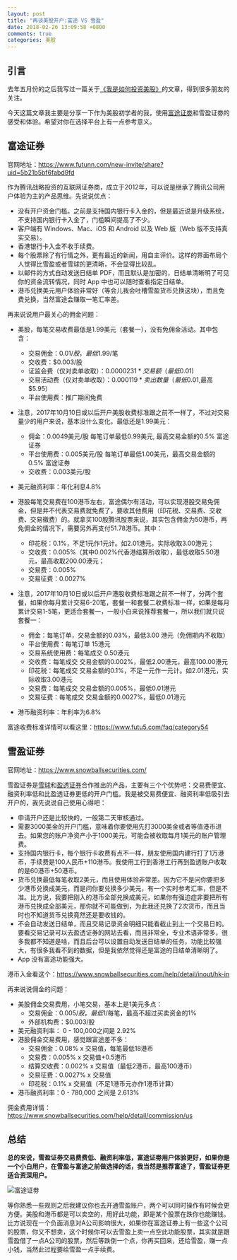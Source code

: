 ```yaml
---
layout: post
title: "再谈美股开户:富途 VS 雪盈"
date: 2018-02-26 13:09:58 +0800
comments: true
categories: 美股
---
```


## 引言

去年五月份的之后我写过一篇关于[《我是如何投资美股》](http://blog.forecho.com/how-do-I-invest-in-American-stocks.html)的文章，得到很多朋友的关注。

今天这篇文章我主要是分享一下作为美股初学者的我，使用[富途证劵](https://www.futunn.com/new-invite/share?uid=5b21b5bf6fabd9fd)和雪盈证劵的感受和体验。希望对你在选择平台上有一点参考意义。

## 富途证券

官网地址：<https://www.futunn.com/new-invite/share?uid=5b21b5bf6fabd9fd>

<!--more-->

作为腾讯战略投资的互联网证券商，成立于2012年，可以说是继承了腾讯公司用户体验为主的产品思维。先说说优点：

- 没有开户资金门槛。之前是支持国内银行卡入金的，但是最近说是升级系统，不支持国内银行卡入金了，门槛瞬间提高了不少。
- 客户端有 Windows、Mac、iOS 和 Android 以及 Web 版（Web 版不支持真实交易）。
- 香港银行卡入金不收手续费。
- 每个股票除了有行情之外，更有最近的新闻，用自主评价。这样的界面布局个人觉得比雪盈或者雪球的更清晰，不会显得比较乱。
- 以邮件的方式自动发送日结单 PDF，而且默认是加密的，日结单清晰明了可见你的资金流转情况，同时 App 中也可以随时查看指定日结单。
- 港币兑换美元用户体验非常好（等会儿我会吐槽雪盈货币兑换这块），而且免费兑换，当然富途会赚取一笔汇率差。

再来说说用户最关心的佣金问题：

- 美股，每笔交易收费最低是1.99美元（套餐一），没有免佣金活动。其中包含：
    - 交易佣金：$0.01/股，最低$1.99/笔
    - 交收费：$0.003/股
    - 证监会费（仅对卖单收取）：$0.0000231*交易额（最低$0.01)
    - 交易活动费（仅对卖单收取）：$0.000119*卖出数量（最低$0.01,最高$5.95）
    - 平台使用费：推广期间免费
- 注意，2017年10月10日或以后开户美股收费标准跟之前不一样了，不过对交易量少的用户来说，基本没什么变化，最低还是1.99美元：
    - 佣金：0.0049美元/股 每笔订单最低0.99美元, 最高交易金额的0.5%	富途证券
    - 平台使用费：0.005美元/股 每笔订单最低1.00美元，最高交易金额的0.5%	富途证券
    - 交收费：0.003美元/股
- 美元融资利率：年化利息4.8%

- 港股每笔交易费在100港币左右，富途偶尔有活动，可以实现港股交易免佣金，但是并不代表交易费就免费了，要收其他费用（印花税、交易费、交收费、交易徽费）的。就拿买100股腾讯股票来说，其实包含佣金为50港币，再免佣金的情况下，需要另外再支付51.78港币。其中：
    - 印花税：0.1%，不足1元作1元计。如2.01港元，实际收取3.00港元；
    - 交收费：0.005%（其中0.002%代香港结算所收取），最低收取5.50港元，最高收取200.00港元；
    - 交易费：0.005%
    - 交易征费：0.0027%
- 注意，2017年10月10日或以后开户港股收费标准跟之前不一样了，分两个套餐，如果你每月累计交易6-20笔，套餐一和套餐二收费标准一样，如果是每月累计交易1-5笔，更适合套餐一，一般小白来说推荐套餐一，所以我们就只说套餐一：
    - 佣金：每笔订单，交易金额的0.03%，最低3.00 港元（免佣期内不收取）
    - 平台使用费：每笔订单 15港元
    - 交易系统使用费：每笔成交 0.50港元
    - 交收费：每笔成交 交易金额的0.002%，最低2.00港元，最高100.00港元
    - 印花税：每笔成交 交易金额的0.1%，不足一元作一元计。如2.01港元，实际收取3.00港元
    - 交易费：每笔成交 交易金额的0.005%，最低0.01港元
    - 交易征费：每笔成交 交易金额的0.0027%，最低0.01港元
- 港币融资利率：年利率为6.8%


富途收费标准详情可以看这里：<https://www.futu5.com/faq/category54>


## 雪盈证券

官网地址：https://www.snowballsecurities.com/

雪盈证券是[雪球](https://xueqiu.com/)和[盈透证券](https://www.interactivebrokers.com/cn/home.php)合作推出的产品，主要有三个个优势吧：交易费便宜、融资利率低和比盈透证券更低的开户门槛。我是被交易费便宜、融资利率低吸引去开户的，我先说说自己使用心得吧：

- 申请开户还是比较快的，一般第二天审核通过。
- 需要3000美金的开户门槛，意味着你要使用先打3000美金或者等值港币进去。如果您的账户净资产小于1000美元，可能会被收取每月1美元的账户管理费。
- 支持国内银行卡，每个银行卡收费有点不一样，朋友使用国内建行打了1万港币，手续费是100人民币+110港币。我使用工行到香港工行再到盈透账户收取的是60港币+50港币。
- 货币兑换最低每笔收取2美元，而且使用体验非常差。因为它不是问你要把多少港币兑换成美元，而是问你要兑换多少美元，有一个实时参考汇率，但是不准。比方说，我要把刚入的港币全部兑换成美元，如果你有强迫症非要把所有港币兑换成全部美元，那你就不可能做到，为此我还兑换了2次货币，而且当时也不知道货币兑换竟然还是要收钱的。
- 不会自动发送日结单，而且交易记录资金明细只能看截止到上一个交易日的。要看交易记录可以去盈透证券的网站去看，而且非常全，专业术语非常多，很多我都不知道是啥，而且后台可以设置自动发送日结单的任务，功能比较强大，有很多我看不到的数据，但是我依然觉得还是富途的日结单清晰明了。
- App 没有富途功能强大。

港币入金看这个：<https://www.snowballsecurities.com/help/detail/inout/hk-in>

再来说说佣金的问题：

- 美股佣金交易费用，小笔交易，基本上是1美元多点：
    - 交易佣金：$0.005/股，最低$1/每笔，最高不超过买卖资金的1%
    - 外部机构费：$0.003/股
- 美元融资利率： 0 - 100,000之间是 2.92%
- 港股佣金交易费用，感觉跟富途差不多：
    - 交易佣金：0.08% x 交易值，每笔最低18港币
    - 交易费：0.005% x 交易值+0.5港币
    - 结算交收费：0.002% x 交易值（最低2港币，最高100港币）
    - 交易征费：0.0027% x 交易值
    - 印花税：0.1% x 交易值（不足1港币元亦作1港币计算）
- 港币融资利率：0 - 780,000 之间是 2.613%

佣金费用详情：<https://www.snowballsecurities.com/help/detail/commission/us>

## 总结

**总的来说，雪盈证券交易费费低、融资利率低，富途证劵用户体验更好，如果你是一个小白用户，在雪盈与富途之前做选择的话，我当然是推荐富途了，雪盈证券更适合资深用户。**

![富途证劵](http://i.imgur.com/GztZYsUl.png)

等你熟悉一些规则之后我建议你也去开通雪盈账户，两个可以同时操作有时候会更方便。美股和港币都是可以卖空的，用好此功能，即是某个股票在跌你也能赚钱。比方说现在一个负面消息对A公司影响很大，如果你在富途证券上有一些这个公司的股票，你又不想卖，这个时候你可以去雪盈上卖一点空此功能股票，其实就是跟雪盈借了一点A公司的股票，然后等跌倒一个点，你再买回来，还给雪盈，赚一点小钱，当然此过程要给雪盈一点手续费。